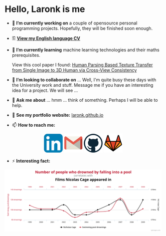 # Hello, **Laronk** is me

- 🔭 **I’m currently working on** a couple of opensource personal programming projects. Hopefully, they will be finished soon enough.

- 🖺 [**View my English language CV**](./Jan%20Karpiuk%20CV%20English.pdf)

- 🌱 **I’m currently learning** machine learning technologies and their maths prerequisites.
  
  View this cool paper I found: [Human Parsing Based Texture Transfer from Single Image to 3D Human via Cross-View Consistency](https://github.com/Laronk/HPBTT)
  
- 👯 **I’m looking to collaborate on** ... Well, I'm quite busy these days with the University work and stuff. Message me if you have an interesting idea for a project. We will see ...

<!-- - 🤔 I’m looking for help with ... -->

- 💬 **Ask me about** ... hmm ... think of something. Perhaps I will be able to help.

- 💎 **See my portfolio website:** [laronk.github.io](https://laronk.github.io)  

- 📫 **How to reach me:**

<p align="center">
  <a href="https://www.linkedin.com/in/jan-karpiuk"><img src="./social%20media%20icons/iconfinder_social_media_applications_14-linkedin_4102586.svg" alt="LinkedIn icon" width="60px"></a>
  <a href="mailto: karpiuk.janek@gmail.com" ><img src="./social%20media%20icons/iconfinder_gmail_1220367.svg" alt="Gmail icon" width="60px"></a>
  <a href="https://github.com/Laronk" ><img src="./social%20media%20icons/iconfinder_github_291716.svg" alt="GitHub icon" width="60px"></a>
  <a href="https://gitlab.com/Laronk"><img src="./social%20media%20icons/iconfinder_144_Gitlab_4519079.svg" alt="GitLab icon" width="60px"></a>
</p>

- ⚡ **Interesting fact:**

[![Spurious correlations graphic](./other%20images/chart.svg)](https://tylervigen.com/spurious-correlations)
